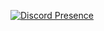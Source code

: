 [![Discord Presence](https://lanyard.cnrad.dev/api/:id)](https://discord.com/users/:413679054777090049)
